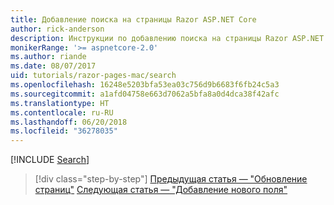 ```yaml
---
title: Добавление поиска на страницы Razor ASP.NET Core
author: rick-anderson
description: Инструкции по добавлению поиска на страницы Razor ASP.NET Core
monikerRange: '>= aspnetcore-2.0'
ms.author: riande
ms.date: 08/07/2017
uid: tutorials/razor-pages-mac/search
ms.openlocfilehash: 16248e5203bfa53ea03c756d9b6683f6fb24c5a3
ms.sourcegitcommit: a1afd04758e663d7062a5bfa8a0d4dca38f42afc
ms.translationtype: HT
ms.contentlocale: ru-RU
ms.lasthandoff: 06/20/2018
ms.locfileid: "36278035"
---
```

[!INCLUDE [Search](../../includes/RP/search.md)]

> [!div class="step-by-step"]
> [Предыдущая статья — "Обновление страниц"](xref:tutorials/razor-pages-mac/da1)
> [Следующая статья — "Добавление нового поля"](xref:tutorials/razor-pages/new-field)
